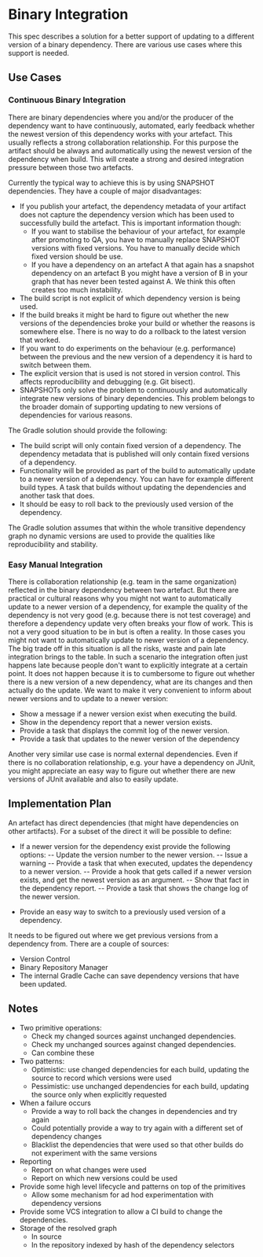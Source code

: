 # Binary Integration

This spec describes a solution for a better support of updating to a different version of a binary dependency. There are various use cases where this support is needed.

## Use Cases

### Continuous Binary Integration

There are binary dependencies where you and/or the producer of the dependency want to have continuously, automated, early feedback
whether the newest version of this dependency works with your artefact. This usually reflects a strong collaboration relationship. For this purpose the
artifact should be always and automatically using the newest version of the dependency when build. This will create a strong and desired integration
pressure between those two artefacts.

Currently the typical way to achieve this is by using SNAPSHOT dependencies. They have a couple of major disadvantages:

- If you publish your artefact, the dependency metadata of your artifact does not capture the dependency version which has been used to successfully build
  the artefact. This is important information though:
	- If you want to stabilise the behaviour of your artefact, for example after promoting to QA, you have to manually replace SNAPSHOT versions with fixed
	  versions. You have to manually decide which fixed version should be use.
	- If you have a dependency on an artefact A that again has a snapshot dependency on an artefact B you might have a version of B in your graph that has
	  never been tested against A. We think this often creates too much instability.
- The build script is not explicit of which dependency version is being used.
- If the build breaks it might be hard to figure out whether the new versions of the dependencies broke your build or whether the reasons is somewhere else.
  There is no way to do a rollback to the latest version that worked.
- If you want to do experiments on the behaviour (e.g. performance) between the previous and the new version of a dependency it is hard to switch between them.
- The explicit version that is used is not stored in version control. This affects reproducibility and debugging (e.g. Git bisect).
- SNAPSHOTs only solve the problem to continuously and automatically integrate new versions of binary dependencies. This problem belongs to the broader domain
  of supporting updating to new versions of dependencies for various reasons.

The Gradle solution should provide the following:

- The build script will only contain fixed version of a dependency. The dependency metadata that is published will only contain fixed versions of a dependency. 
- Functionality will be provided as part of the build to automatically update to a newer version of a dependency. You can have for example different build types.
  A task that builds without updating the dependencies and another task that does.
- It should be easy to roll back to the previously used version of the dependency. 

The Gradle solution assumes that within the whole transitive dependency graph no dynamic versions are used to provide the qualities like reproducibility and stability. 

### Easy Manual Integration

There is collaboration relationship (e.g. team in the same organization) reflected in the binary dependency between two artefact. But there are practical or
cultural reasons why you might not want to automatically update to a newer version of a dependency, for example the quality of the dependency is not very good
(e.g. because there is not test coverage) and therefore a dependency update very often breaks your flow of work. This is not a very good situation to be in but
is often a reality. In those cases you might not want to automatically update to newer version of a dependency. The big trade off in this situation is all
the risks, waste and pain late integration brings to the table. In such a scenario the integration often just happens late because people don't want to
explicitly integrate at a certain point. It does not happen because it is to cumbersome to figure out whether there is a new version of a new dependency, what
are its changes and then actually do the update. We want to make it very convenient to inform about newer versions and to update to a newer version:

- Show a message if a newer version exist when executing the build.
- Show in the dependency report that a newer version exists.
- Provide a task that displays the commit log of the newer version.
- Provide a task that updates to the newer version of the dependency

Another very similar use case is normal external dependencies. Even if there is no collaboration relationship, e.g. your have a dependency on JUnit, you
might appreciate an easy way to figure out whether there are new versions of JUnit available and also to easily update.

## Implementation Plan

An artefact has direct dependencies (that might have dependencies on other artifacts). For a subset of the direct it will be possible to define:

- If a newer version for the dependency exist provide the following options:
-- Update the version number to the newer version.
-- Issue a warning
-- Provide a task that when executed, updates the dependency to a newer version.
-- Provide a hook that gets called if a newer version exists, and get the newest version as an argument.
-- Show that fact in the dependency report.
-- Provide a task that shows the change log of the newer version.

- Provide an easy way to switch to a previously used version of a dependency.

It needs to be figured out where we get previous versions from a dependency from. There are a couple of sources:
- Version Control
- Binary Repository Manager
- The internal Gradle Cache can save dependency versions that have been updated.

## Notes

- Two primitive operations:
    - Check my changed sources against unchanged dependencies.
    - Check my unchanged sources against changed dependencies.
    - Can combine these
- Two patterns:
    - Optimistic: use changed dependencies for each build, updating the source to record which versions were used
    - Pessimistic: use unchanged dependencies for each build, updating the source only when explicitly requested
- When a failure occurs
    - Provide a way to roll back the changes in dependencies and try again
    - Could potentially provide a way to try again with a different set of dependency changes
    - Blacklist the dependencies that were used so that other builds do not experiment with the same versions
- Reporting
    - Report on what changes were used
    - Report on which new versions could be used
- Provide some high level lifecycle and patterns on top of the primitives
    - Allow some mechanism for ad hod experimentation with dependency versions
- Provide some VCS integration to allow a CI build to change the dependencies.
- Storage of the resolved graph
    - In source
    - In the repository indexed by hash of the dependency selectors
